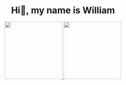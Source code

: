<h1 align="center">Hi👋, my name is William</h1>

<div align="center">
  <a href="https://github.com/nodewilldev">
  <img height="180em" src="https://github-readme-stats.vercel.app/api?username=nodewilldev&show_icons=true&theme=dark&include_all_commits=true&count_private=true"/>
  <img height="180em" src="https://github-readme-stats.vercel.app/api/top-langs/?username=nodewilldev&layout=compact&langs_count=7&theme=dark"/>
</div>
